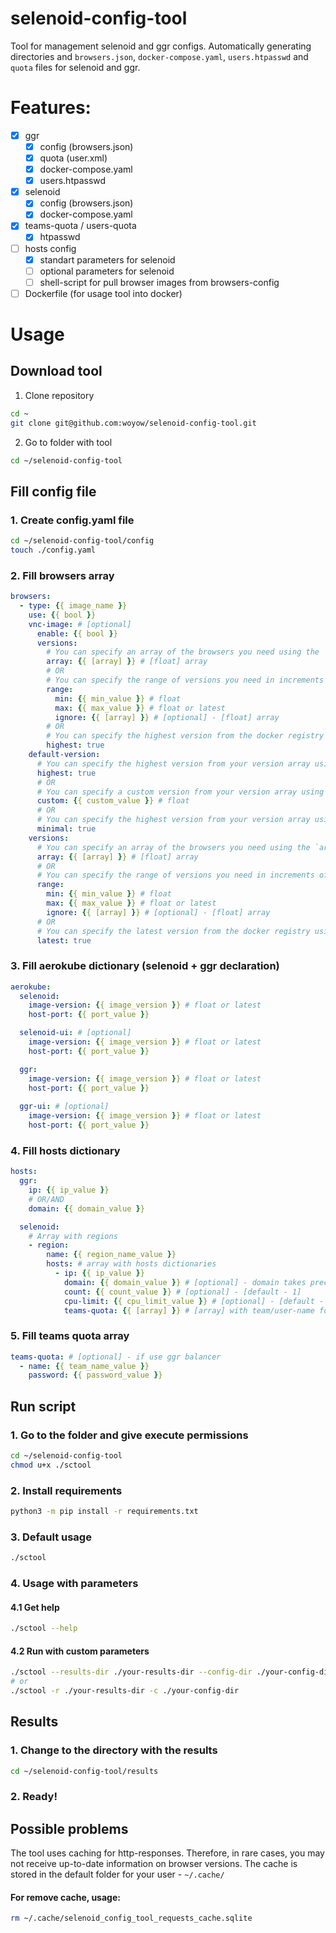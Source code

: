 # selenoid-config-tool
Tool for management selenoid and ggr configs. 
Automatically generating directories and `browsers.json`, `docker-compose.yaml`, `users.htpasswd` and `quota` files for selenoid and ggr.

# Features:
- [x] ggr
  - [x] config (browsers.json)
  - [x] quota (user.xml)
  - [x] docker-compose.yaml
  - [x] users.htpasswd
- [x] selenoid
  - [x] config (browsers.json)
  - [x] docker-compose.yaml
- [x] teams-quota / users-quota
  - [x] htpasswd
- [ ] hosts config
  - [x] standart parameters for selenoid
  - [ ] optional parameters for selenoid
  - [ ] shell-script for pull browser images from browsers-config
- [ ] Dockerfile (for usage tool into docker)

# Usage
## Download tool
1. Clone repository
```bash
cd ~
git clone git@github.com:woyow/selenoid-config-tool.git
```
2. Go to folder with tool
```bash
cd ~/selenoid-config-tool
```

## Fill config file

### 1. Create config.yaml file
```bash
cd ~/selenoid-config-tool/config
touch ./config.yaml
```

### 2. Fill browsers array
```yaml
browsers:
  - type: {{ image_name }}
    use: {{ bool }}
    vnc-image: # [optional]
      enable: {{ bool }}
      versions:
        # You can specify an array of the browsers you need using the `array` key
        array: {{ [array] }} # [float] array
        # OR
        # You can specify the range of versions you need in increments of 1 using the `range` key
        range:
          min: {{ min_value }} # float
          max: {{ max_value }} # float or latest
          ignore: {{ [array] }} # [optional] - [float] array
        # OR
        # You can specify the highest version from the docker registry using the `highest` key
        highest: true
    default-version:
      # You can specify the highest version from your version array using the `highest` key
      highest: true
      # OR
      # You can specify a custom version from your version array using the `custom` key.
      custom: {{ custom_value }} # float
      # OR
      # You can specify the highest version from your version array using the `minimal` key
      minimal: true
    versions:
      # You can specify an array of the browsers you need using the `array` key
      array: {{ [array] }} # [float] array
      # OR
      # You can specify the range of versions you need in increments of 1 using the `range` key
      range:
        min: {{ min_value }} # float
        max: {{ max_value }} # float or latest
        ignore: {{ [array] }} # [optional] - [float] array
      # OR
      # You can specify the latest version from the docker registry using the `latest` key
      latest: true
```

### 3. Fill aerokube dictionary (selenoid + ggr declaration)
```yaml
aerokube:
  selenoid:
    image-version: {{ image_version }} # float or latest
    host-port: {{ port_value }}

  selenoid-ui: # [optional]
    image-version: {{ image_version }} # float or latest
    host-port: {{ port_value }}

  ggr:
    image-version: {{ image_version }} # float or latest
    host-port: {{ port_value }}
    
  ggr-ui: # [optional]
    image-version: {{ image_version }} # float or latest
    host-port: {{ port_value }}
```

### 4. Fill hosts dictionary
```yaml
hosts:
  ggr:
    ip: {{ ip_value }}
    # OR/AND
    domain: {{ domain_value }}

  selenoid:
    # Array with regions
    - region:
        name: {{ region_name_value }}
        hosts: # array with hosts dictionaries
          - ip: {{ ip_value }}
            domain: {{ domain_value }} # [optional] - domain takes precedence over ip
            count: {{ count_value }} # [optional] - [default - 1]
            cpu-limit: {{ cpu_limit_value }} # [optional] - [default - 1]
            teams-quota: {{ [array] }} # [array] with team/user-name for quota
```

### 5. Fill teams quota array
```yaml
teams-quota: # [optional] - if use ggr balancer
  - name: {{ team_name_value }}
    password: {{ password_value }}
```

## Run script
### 1. Go to the folder and give execute permissions
```bash
cd ~/selenoid-config-tool
chmod u+x ./sctool
```
### 2. Install requirements
```bash
python3 -m pip install -r requirements.txt
```
### 3. Default usage
```bash
./sctool
```
### 4. Usage with parameters
#### 4.1 Get help
```bash
./sctool --help
```
#### 4.2 Run with custom parameters
```bash
./sctool --results-dir ./your-results-dir --config-dir ./your-config-dir
# or
./sctool -r ./your-results-dir -c ./your-config-dir
```

## Results
### 1. Change to the directory with the results
```bash
cd ~/selenoid-config-tool/results
```
### 2. Ready!

## Possible problems
The tool uses caching for http-responses. Therefore, in rare cases, you may not receive up-to-date information on browser versions. The cache is stored in the default folder for your user - `~/.cache/`
#### For remove cache, usage:
```bash
rm ~/.cache/selenoid_config_tool_requests_cache.sqlite
```